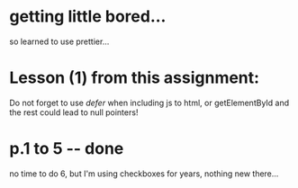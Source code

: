 # getting little bored...

so learned to use prettier...

# Lesson (1) from this assignment:

Do not forget to use _defer_ when including js to html, or getElementById and the rest could lead to null pointers!

# p.1 to 5 -- done

no time to do 6, but I'm using checkboxes for years, nothing new there...
